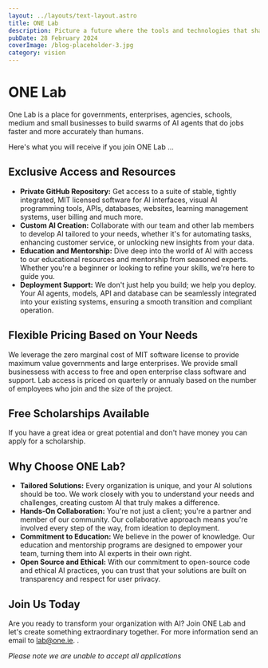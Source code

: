 ```yaml
---
layout: ../layouts/text-layout.astro
title: ONE Lab
description: Picture a future where the tools and technologies that shape our lives are not locked away in corporate vaults, but shared openly, like seeds in a community garden. This is the world we're building - a place where the magic of artificial intelligence (AI) is not a guarded secret, but a shared treasure that sparks innovation, growth, and equality across the globe.
pubDate: 28 February 2024
coverImage: /blog-placeholder-3.jpg
category: vision
---
```

# ONE Lab

One Lab is a place for governments, enterprises, agencies, schools, medium and small businesses to build swarms of AI agents that do jobs faster and more accurately than humans.

Here's what you will receive if you join ONE Lab ...

## **Exclusive Access and Resources**

- **Private GitHub Repository:** Get access to a suite of stable, tightly integrated, MIT licensed software for AI interfaces, visual AI programming tools, APIs, databases, websites, learning management systems, user billing and much more.
- **Custom AI Creation:** Collaborate with our team and other lab members to develop AI tailored to your needs, whether it's for automating tasks, enhancing customer service, or unlocking new insights from your data.
- **Education and Mentorship:** Dive deep into the world of AI with access to our educational resources and mentorship from seasoned experts. Whether you're a beginner or looking to refine your skills, we're here to guide you.
- **Deployment Support:** We don't just help you build; we help you deploy. Your AI agents, models, API and database can be seamlessly integrated into your existing systems, ensuring a smooth transition and compliant operation.

## **Flexible Pricing Based on Your Needs**

We leverage the zero marginal cost of MIT software license to provide maximum value governments and large enterprises. We provide small businessess with access to free and open enterprise class software and support. Lab access is priced on quarterly or annualy based on the number of employees who join and the size of the project. 

## **Free Scholarships Available**

If you have a great idea or great potential and don't have money you can apply for a scholarship. 

## **Why Choose ONE Lab?**

- **Tailored Solutions:** Every organization is unique, and your AI solutions should be too. We work closely with you to understand your needs and challenges, creating custom AI that truly makes a difference. 
- **Hands-On Collaboration:** You're not just a client; you're a partner and member of our community. Our collaborative approach means you're involved every step of the way, from ideation to deployment.
- **Commitment to Education:** We believe in the power of knowledge. Our education and mentorship programs are designed to empower your team, turning them into AI experts in their own right.
- **Open Source and Ethical:** With our commitment to open-source code and ethical AI practices, you can trust that your solutions are built on transparency and respect for user privacy.

## **Join Us Today**

Are you ready to transform your organization with AI? Join ONE Lab and let's create something extraordinary together. For more information send an email to [lab@one.ie](mailto:lab@one.ie). . 

*Please note we are unable to accept all applications*